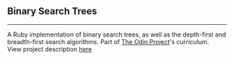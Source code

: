 ## Binary Search Trees

---

A Ruby implementation of binary search trees, as well as the depth-first and breadth-first search algorithms.
Part of [The Odin Project](https://www.theodinproject.com/)'s curriculum.  
View project description [here](https://www.theodinproject.com/courses/ruby-programming/lessons/data-structures-and-algorithms)